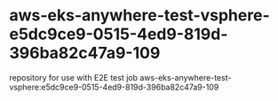 # aws-eks-anywhere-test-vsphere-e5dc9ce9-0515-4ed9-819d-396ba82c47a9-109
repository for use with E2E test job aws-eks-anywhere-test-vsphere:e5dc9ce9-0515-4ed9-819d-396ba82c47a9-109
